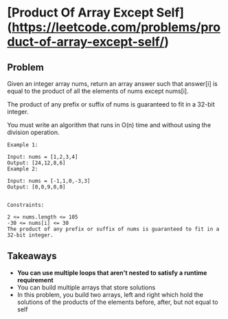 # [Product Of Array Except Self] (https://leetcode.com/problems/product-of-array-except-self/)

## Problem
Given an integer array nums, return an array answer such that answer[i] is equal to the product of all the elements of nums except nums[i].

The product of any prefix or suffix of nums is guaranteed to fit in a 32-bit integer.

You must write an algorithm that runs in O(n) time and without using the division operation.

 
```
Example 1:

Input: nums = [1,2,3,4]
Output: [24,12,8,6]
Example 2:

Input: nums = [-1,1,0,-3,3]
Output: [0,0,9,0,0]
 

Constraints:

2 <= nums.length <= 105
-30 <= nums[i] <= 30
The product of any prefix or suffix of nums is guaranteed to fit in a 32-bit integer.
```

## Takeaways
- **You can use multiple loops that aren't nested to satisfy a runtime requirement**
- You can build multiple arrays that store solutions
- In this problem, you build two arrays, left and right which hold the solutions of the products of the elements before, after, but not equal to self
